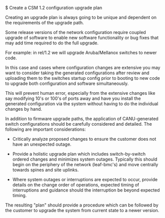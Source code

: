 $ Create a CSM 1.2 configuration upgrade plan 

 
Creating an upgrade plan is always going to be unique and dependent on the requirements of the upgrade path.  

Some release versions of the network configuration require coupled upgrade of software to enable new software functionality or bug fixes that may add time required to do the full upgrade.  

For example: in rel/1.2 we will upgrade Aruba/Mellanox switches to newer code.  

In this case and cases where configuration changes are extensive you may want to consider taking the generated configurations after review and uploading them to the switches startup config prior to booting to new code to upgrade both configuration and software simultaneously.  

This will prevent human error, especially from the extensive changes like say modifying 10's or 100's of ports away and have you install the generated configuration via the system without having to do the individual changes by hand.  

In addition to firmware upgrade paths, the application of CANU-generated switch configurations should be carefully considered and detailed.  The following are important considerations: 

* Critically analyze proposed changes to ensure the customer does not have an unexpected outage. 

* Provide a holistic upgrade plan which includes switch-by-switch ordered changes and minimizes system outages. Typically this should begin on the periphery of the network (leaf-bmc's) and move centrally towards spines and site uplinks. 

* Where system outages or interruptions are expected to occur, provide details on the change order of operations, expected timing of interruptions and guidance should the interruption be beyond expected timing. 

The resulting "plan" should provide a procedure which can be followed by the customer to upgrade the system from current state to a newer version.   